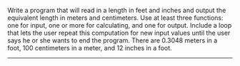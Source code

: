 Write a program that will read in a length in feet and inches and output the equivalent
length in meters and centimeters. Use at least three functions: one for input,
one or more for calculating, and one for output. Include a loop that lets the user
repeat this computation for new input values until the user says he or she wants to
end the program. There are 0.3048 meters in a foot, 100 centimeters in a meter,
and 12 inches in a foot.

---